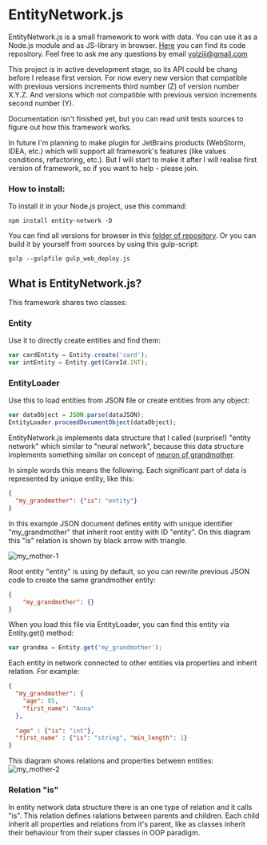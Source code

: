 # EntityNetwork.js
EntityNetwork.js is a small framework to work with data. You can use it as a Node.js module and as JS-library in browser. [Here](https://www.npmjs.com/package/entity-network) you can find its code repository. Feel free to ask me any questions by email [yolziii@gmail.com](mailto:yolziii@gmail.com?subject=EntityNetwork.js)

This project is in active development stage, so its API could be chang before I release first version. For now every new version that compatible with previous versions increments third number (Z) of version number X.Y.Z. And versions which not compatible with previous version increments second number (Y).

Documentation isn't finished yet, but you can read unit tests sources to figure out how this framework works.

In future I'm planning to make plugin for JetBrains products (WebStorm, IDEA, etc.) which will support all framework's features (like values conditions, refactoring, etc.). But I will start to make it after I will realise first version of framework, so if you want to help - please join.


### How to install:

To install it in your Node.js project, use this command:
```
npm install entity-network -D
```

You can find all versions for browser in this [folder of repository](https://github.com/Yolziii/EntityNetwork.js/tree/master/builds).
Or you can build it by yourself from sources by using this gulp-script:
```
gulp --gulpfile gulp_web_deploy.js
```


## What is EntityNetwork.js?

This framework shares two classes: 

### Entity
Use it to directly create entities and find them:
```javascript
var cardEntity = Entity.create('card');
var intEntity = Entity.get(CoreId.INT);
```

### EntityLoader
Use this to load entities from JSON file or create entities from any object:
```javascript
var dataObject = JSON.parse(dataJSON);
EntityLoader.proceedDocumentObject(dataObject);
```

EntityNetwork.js implements data structure that I called (surprise!) "entity network" which similar to "neural network", because this data structure implements something similar on concept of [neuron of grandmother](https://www.google.com.ua/search?q=Christof+Koch+Biophysics+of+Computation%3A+Information+Processing+in+Single+Neurons). 

In simple words this means the following. Each significant part of data is represented by unique entity, like this:
```json
{
  "my_grandmother": {"is": "entity"}
}
```
In this example JSON document defines entity with unique identifier "my_grandmother" that inherit root entity with ID "entity". On this diagram this "is" relation is shown by black arrow with triangle.

![my_mother-1](https://user-images.githubusercontent.com/16403393/33738075-e9d45504-dba0-11e7-9008-57deac23900d.png)

Root entity "entity" is using by default, so you can rewrite previous JSON code to create the same grandmother entity:

```json
{
    "my_grandmother": {}
}
```
 
When you load this file via EntityLoader, you can find this entity via Entity.get() method:
```javascript
var grandma = Entity.get('my_grandmother');
```


Each entity in network connected to other entities via properties and inherit relation. For example:
```json
{
  "my_grandmother": {
    "age": 85,
    "first_name": "Anna"
  },
  
  "age" : {"is": "int"},
  "first_name" : {"is": "string", "min_length": 1}
}
```
This diagram shows relations and properties between entities:
![my_mother-2](https://user-images.githubusercontent.com/16403393/33738076-e9ed06e4-dba0-11e7-9622-6e1079a7d54b.png)

### Relation "is"

In entity network data structure there is an one type of relation and it calls "is". This relation defines ralations between parents and children. Each child inherit all properties and relations from it's parent, like as classes inherit their behaviour from their super classes in OOP paradigm.
